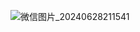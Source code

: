 ![微信图片_20240628211541](https://github.com/alohaaaaaaaaaaaaaa/12306ticket/assets/96758802/9c416be6-837b-44a4-afff-751e5e221ef1)
